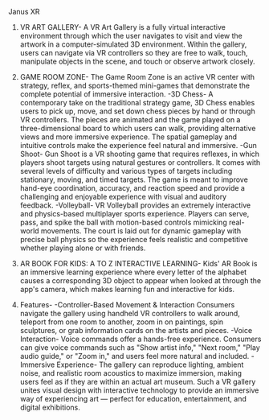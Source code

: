 Janus XR
1. VR ART GALLERY-
A VR Art Gallery is a fully virtual interactive environment through which the user navigates to visit and view the artwork in a computer-simulated 3D environment. Within the gallery, users can navigate via VR controllers so they are free to walk, touch,       manipulate objects in the scene, and touch or observe artwork closely. 

2. GAME ROOM ZONE-
The Game Room Zone is an active VR center with strategy, reflex, and sports-themed mini-games that demonstrate the complete potential of immersive interaction.
-3D Chess-
A contemporary take on the traditional strategy game, 3D Chess enables users to pick up, move, and set down chess pieces by hand or through VR controllers. The pieces are animated and the game played on a three-dimensional board to which users can walk, providing alternative views and more immersive experience. The spatial gameplay and intuitive controls make the experience feel natural and immersive.
-Gun Shoot-
Gun Shoot is a VR shooting game that requires reflexes, in which players shoot targets using natural gestures or controllers. It comes with several levels of difficulty and various types of targets including stationary, moving, and timed targets. The game is meant to improve hand-eye coordination, accuracy, and reaction speed and provide a challenging and enjoyable experience with visual and auditory feedback.
-Volleyball-
VR Volleyball provides an extremely interactive and physics-based multiplayer sports experience. Players can serve, pass, and spike the ball with motion-based controls mimicking real-world movements. The court is laid out for dynamic gameplay with precise ball physics so the experience feels realistic and competitive whether playing alone or with friends.

3. AR BOOK FOR KIDS: A TO Z INTERACTIVE LEARNING-
Kids' AR Book is an immersive learning experience where every letter of the alphabet causes a corresponding 3D object to appear when looked at through the app's camera, which makes learning fun and interactive for kids.

4. Features-
-Controller-Based Movement & Interaction
Consumers navigate the gallery using handheld VR controllers to walk around, teleport from one room to another, zoom in on paintings, spin sculptures, or grab information cards on the artists and pieces.
-Voice Interaction-
Voice commands offer a hands-free experience. Consumers can give voice commands such as "Show artist info," "Next room," "Play audio guide," or "Zoom in," and users feel more natural and included.
-Immersive Experience-
The gallery can reproduce lighting, ambient noise, and realistic room acoustics to maximize immersion, making users feel as if they are within an actual art museum. Such a VR gallery unites visual design with interactive technology to provide an immersive way of experiencing art — perfect for education, entertainment, and digital exhibitions.
